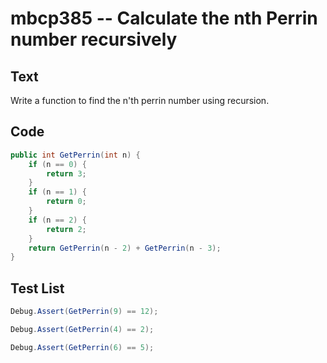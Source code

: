 # mbcp385 -- Calculate the nth Perrin number recursively

## Text

Write a function to find the n'th perrin number using recursion.

## Code

```csharp
public int GetPerrin(int n) {
    if (n == 0) {
        return 3;
    }
    if (n == 1) {
        return 0;
    }
    if (n == 2) {
        return 2;
    }
    return GetPerrin(n - 2) + GetPerrin(n - 3);
}
```

## Test List

```csharp
Debug.Assert(GetPerrin(9) == 12);
```

```csharp
Debug.Assert(GetPerrin(4) == 2);
```

```csharp
Debug.Assert(GetPerrin(6) == 5);
```
